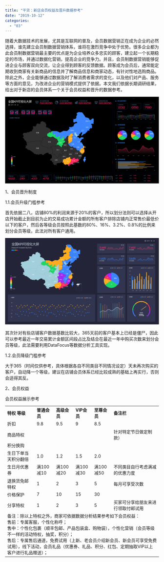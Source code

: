 ```yaml
---
title: "干货：新店会员权益及晋升数据参考"
date: "2019-10-12"
categories: 
  - "03"
---
```


随着大数据技术的发展，尤其是互联网的普及，会员数据营销正在成为企业的必然选择，谁先建立会员制数据营销体系，谁将在激烈竞争中处于优势。很多企业都为此会员制数据营销最主要的优点是为企业培养众多忠实的顾客，建立起一个长期稳定的市场，并通过数据化营销，提高企业的竞争力。并且，会员制数据营销能够促进企业与顾客双向交流，让企业得到顾客的反馈数据。顾客成为会员后，通常能定期收到商家有关新商品的信息并了解商品信息和商家动态，有针对性地选购商品。除此之外，企业能够通过数据及时了解消费者需求的变化，以及他们对产品、服务等方面的意见，为改进企业的营销模式提供了依据。本文我们依据长期调研结果，给出对于新店的会员体系一个关于会员权益和晋升的数据参考。

![](images/图表优化-12.png)

1、会员晋升制度

1.1.会员升级门槛参考

首先依据二八，店铺80%的利润来源于20%的客户，所以划分法则可以选择从开店开始截止到目前为止的交易成功累计金额的所有客户排除店铺内正常售价最低价以下的客户，然后各等级会员按照此基数的80%、16%、3.2%、0.8%的比例来划分会员等级，此法对所有客户通用。

![](images/图表优化-07.png)

其次针对有些店铺客户数据基数比较大，365天前的客户基本上已经是僵尸，因此可以参考最近一年交易累计金额区间段占比及结合在最近一年中购买次数来划分会员等级，此法需要利用DataFocus等数据分析工具实现。

1.2.会员降级门槛参考

大于365（时间仅供参考，具体根据各自不同类目不同情况设定）天未再次购买的客户，自动降一个等级，建议在店铺会员体系已经比较成熟的基础上再实行，否则会适得其反。

2、会员权益

会员权益展示参考

<table><tbody><tr><td><strong>特权 等级</strong></td><td><strong>普通会员</strong></td><td><strong>高级会员</strong></td><td><strong>VIP会员</strong></td><td><strong>至尊会员</strong></td><td><strong>备注栏</strong></td></tr><tr><td>折扣</td><td>9.8</td><td>9.5</td><td>9</td><td>8.5</td><td></td></tr><tr><td>商品特权</td><td></td><td></td><td></td><td></td><td>针对特定节日做定制款）</td></tr><tr><td>积分换购</td><td></td><td></td><td></td><td></td><td></td></tr><tr><td>生日下单当天积分翻倍</td><td>1.0</td><td>1.2</td><td>1.5</td><td>2.0</td><td></td></tr><tr><td>生日月优惠券</td><td>满100<div></div>减10</td><td>满100<div></div>减20</td><td>满100<div></div>减30</td><td>满100<div></div>减50</td><td>不同类目自行考虑满减的优惠力度</td></tr><tr><td>退换货免邮特权</td><td>1</td><td>2</td><td>3</td><td>5</td><td>每月可享受次数</td></tr><tr><td>价格保护</td><td>7</td><td>10</td><td>15</td><td>30</td><td></td></tr><tr><td>分享特权</td><td>1</td><td>2</td><td>3</td><td>5</td><td>买家可分享给朋友来进行领取付邮试用</td></tr><tr><td colspan="6">备注：除以上特权之外，商家可依据数据分析结果参考如下会员权益：<div></div>售前：专属客服，个性化称呼；<div></div>售中：个性化包裹（顺丰包邮、产品包装盒、购物袋），个性化营销（会员等级不一样的活动特权，抽奖，积分）；<div></div>售后：专属售后通道，免费试用（上新、老会员介绍新会员、新会员可享受免费试用），线下活动，会员礼品（优惠券、礼品、积分、红包、定期抽取VIP以上客户进行礼品赠送）；</td></tr></tbody></table>
